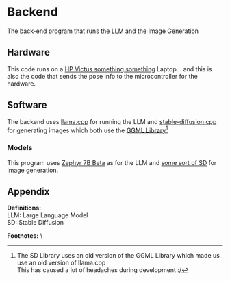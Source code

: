 # Backend
The back-end program that runs the LLM and the Image Generation

## Hardware
This code runs on a [HP Victus something something]() Laptop... and this is also the code that sends the pose info to the microcontroller for the hardware.

## Software
The backend uses [llama.cpp](https://github.com/ggerganov/llama.cpp/tree/a0fc62661f0fd2a9edd10ae5617345bbbf972f42) for running the LLM and [stable-diffusion.cpp](https://github.com/leejet/stable-diffusion.cpp) for generating images which both use the [GGML Library](https://github.com/ggerganov/ggml/tree/57869ad3b7b1f49ae18e3238b0d69a9467a8f068)[^1]

### Models
This program uses [Zephyr 7B Beta]() as for the LLM and [some sort of SD]() for image generation.




## Appendix

**Definitions:** \
LLM: Large Language Model \
SD: Stable Diffusion

**Footnotes:** \
[^1]: The SD Library uses an old version of the GGML Library which made us use an old version of llama.cpp \
This has caused a lot of headaches during development :/